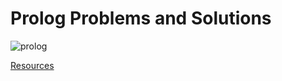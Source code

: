 # Prolog Problems and Solutions

![prolog](http://i3.cpcache.com/product/1157448869/swiprolog_owl_tote_bag.jpg?height=460&width=460&qv=90)

[Resources](https://github.com/jcoder58/PrologTutorials)